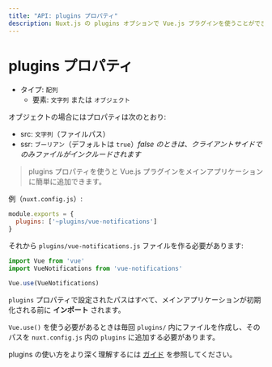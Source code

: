 ```yaml
---
title: "API: plugins プロパティ"
description: Nuxt.js の plugins オプションで Vue.js プラグインを使うことができます。
---
```


<!-- title: "API: The plugins Property" -->
<!-- description: Use vue.js plugins with the plugins option of nuxt.js. -->

<!-- # The plugins Property -->

# plugins プロパティ

<!-- - Type: `Array` -->
<!--   - Items: `String` or `Object` -->

- タイプ: `配列`
  - 要素: `文字列` または `オブジェクト`

<!-- If the item is an object, the properties are: -->
<!--   - src: `String` (path of the file) -->
<!--   - ssr: `Boolean` (default to `true`) *If false, the file will be included only on the client-side.* -->

オブジェクトの場合にはプロパティは次のとおり:

- src: `文字列`（ファイルパス）
- ssr: `ブーリアン`（デフォルトは `true`）*false のときは、クライアントサイドでのみファイルがインクルードされます*

<!-- \> The plugins property lets you add vue.js plugins easily to your main application. -->

> plugins プロパティを使うと Vue.js プラグインをメインアプリケーションに簡単に追加できます。

<!-- Example (`nuxt.config.js`): -->

例（`nuxt.config.js`）:

```js
module.exports = {
  plugins: ['~plugins/vue-notifications']
}
```

<!-- Then, we need to create a file in `plugins/vue-notifications.js`: -->

それから `plugins/vue-notifications.js` ファイルを作る必要があります:

```js
import Vue from 'vue'
import VueNotifications from 'vue-notifications'

Vue.use(VueNotifications)
```

<!-- All the paths defined in the `plugins` property will be **imported** before initializing the main application. -->

`plugins` プロパティで設定されたパスはすべて、メインアプリケーションが初期化される前に **インポート** されます。

<!-- Every time you need to use `Vue.use()`, you should create a file in `plugins/` and add its path to `plugins` in `nuxt.config.js`. -->

`Vue.use()` を使う必要があるときは毎回 `plugins/` 内にファイルを作成し、そのパスを `nuxt.config.js` 内の `plugins` に追加する必要があります。

<!-- To learn more how to use the plugins, see the [guide documentation](/guide/plugins#vue-plugins). -->

plugins の使い方をより深く理解するには [ガイド](/guide/plugins#vue-プラグイン) を参照してください。
